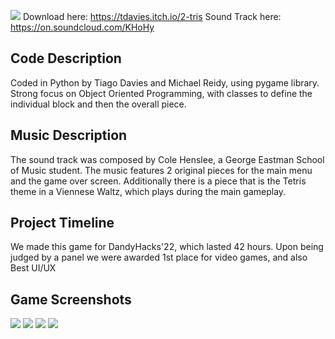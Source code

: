 ![](ReadMeImg/Banner.png)
Download here: https://tdavies.itch.io/2-tris
Sound Track here: https://on.soundcloud.com/KHoHy

## Code Description
Coded in Python by Tiago Davies and Michael Reidy, using pygame library. Strong focus on Object Oriented Programming, with classes to define the individual block and then the overall piece. 

## Music Description
The sound track was composed by Cole Henslee, a George Eastman School of Music student. The music features 2 original pieces for the main menu and the game over screen. Additionally there is a piece that is the Tetris theme in a Viennese Waltz, which plays during the main gameplay.

## Project Timeline
We made this game for DandyHacks'22, which lasted 42 hours. Upon being judged by a panel we were awarded 1st place for video games, and also Best UI/UX

## Game Screenshots
![](ReadMeImg/Menu.png)
![](ReadMeImg/Help.png)
![](ReadMeImg/Gameplay.png)
![](ReadMeImg/Credits.png)

